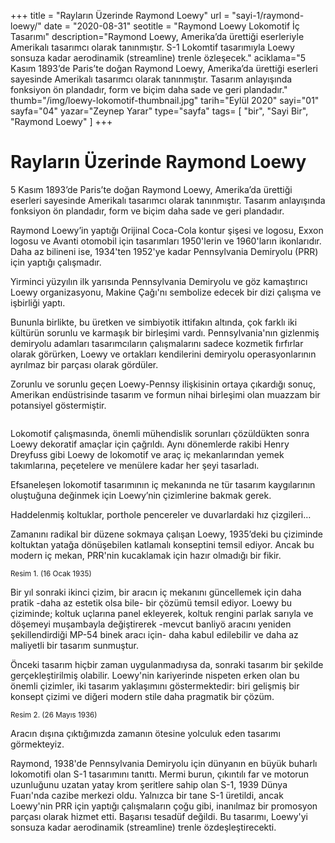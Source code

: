 +++
title = "Rayların Üzerinde Raymond Loewy"
url = "sayi-1/raymond-loewy/"
date = "2020-08-31"
seotitle = "Raymond Loewy Lokomotif İç Tasarımı"
description="Raymond Loewy, Amerika’da ürettiği eserleriyle Amerikalı tasarımcı olarak tanınmıştır. S-1 Lokomtif tasarımıyla Loewy sonsuza kadar aerodinamik (streamline) trenle özleşecek."
aciklama="5 Kasım 1893’de Paris’te doğan Raymond Loewy, Amerika’da ürettiği eserleri sayesinde Amerikalı tasarımcı olarak tanınmıştır. Tasarım anlayışında fonksiyon ön plandadır, form ve biçim daha sade ve geri plandadır."
thumb="/img/loewy-lokomotif-thumbnail.jpg"
tarih="Eylül 2020"
sayi="01"
sayfa="04"
yazar="Zeynep Yarar"
type="sayfa"
tags= [
"bir", "Sayi Bir", "Raymond Loewy"
]
+++
<a href="/sayi-1/dijitallesmenin-kullanici-deneyimi-üzerindeki-etkisi/" id="next"></a>
<img class="img-fluid" src="/img/raymond-loewy-raylarin-uzerinde.jpg" alt="">
<div class="container">
    <h1>Rayların Üzerinde Raymond Loewy</h1>
    <div class="row">
        <div class="col-md-6"><p>5 Kasım 1893’de Paris’te doğan Raymond Loewy, Amerika’da ürettiği eserleri sayesinde
            Amerikalı tasarımcı olarak tanınmıştır. Tasarım anlayışında fonksiyon ön plandadır, form ve
            biçim daha sade ve geri plandadır.</p>
        <p>Raymond Loewy’in yaptığı Orijinal Coca-Cola kontur şişesi ve logosu, Exxon logosu ve
            Avanti otomobil için tasarımları 1950'lerin ve 1960'ların ikonlarıdır. Daha az bilineni ise,
            1934'ten 1952'ye kadar Pennsylvania Demiryolu (PRR) için yaptığı çalışmadır.</p>
        <p>Yirminci yüzyılın ilk yarısında Pennsylvania Demiryolu ve göz kamaştırıcı Loewy
            organizasyonu, Makine Çağı'nı sembolize edecek bir dizi çalışma ve işbirliği yaptı.</p><p>Bununla birlikte, bu üretken ve simbiyotik ittifakın altında, çok farklı iki kültürün sorunlu ve
                karmaşık bir birleşimi vardı. Pennsylvania'nın gizlenmiş demiryolu adamları tasarımcıların
                çalışmalarını sadece kozmetik fırfırlar olarak görürken, Loewy ve ortakları kendilerini
                demiryolu operasyonlarının ayrılmaz bir parçası olarak gördüler.</p>
            <p>Zorunlu ve sorunlu geçen Loewy-Pennsy ilişkisinin ortaya çıkardığı sonuç, Amerikan
                endüstrisinde tasarım ve formun nihai birleşimi olan muazzam bir potansiyel göstermiştir.</p></div>
                <div class="col-md-6 mt-5"><img class="img-fluid" src="/img/raymond-loewy-collage.jpg" alt=""></div>        
        <div class="col-md-6"><p>Lokomotif çalışmasında, önemli mühendislik sorunları çözüldükten sonra Loewy dekoratif
            amaçlar için çağrıldı. Aynı dönemlerde rakibi Henry Dreyfuss gibi Loewy de lokomotif ve araç
            iç mekanlarından yemek takımlarına, peçetelere ve menülere kadar her şeyi tasarladı.</p>
        <p>Efsaneleşen lokomotif tasarımının iç mekanında ne tür tasarım kaygılarının oluştuğuna
            değinmek için Loewy’nin çizimlerine bakmak gerek.</p></div>
    </div>
    <div class="row">
        <div class="col-md-4"><p>Haddelenmiş koltuklar, porthole pencereler ve duvarlardaki hız çizgileri…</p>
            <p>Zamanını radikal bir düzene sokmaya çalışan Loewy, 1935’deki bu çiziminde koltuktan yatağa dönüşebilen katlamalı konseptini temsil ediyor. Ancak bu modern iç mekan, PRR'nin kucaklamak için hazır olmadığı bir fikir.</p>
            </div>
        <div class="col-md-8"><img class="img-fluid" src="/img/raymond-loewy-lokomotif-1935.jpg" alt=""><small>Resim 1. (16 Ocak 1935)</small></div>
        <div class="col-md-4"><p>Bir yıl sonraki ikinci çizim, bir aracın iç mekanını güncellemek için daha pratik -daha az estetik olsa bile- bir çözümü temsil ediyor. Loewy bu çiziminde; koltuk uçlarına panel ekleyerek, koltuk rengini parlak sarıyla ve döşemeyi muşambayla değiştirerek -mevcut banliyö aracını yeniden şekillendirdiği MP-54 binek aracı için- daha kabul edilebilir ve daha az maliyetli bir tasarım sunmuştur.</p>
            <p>Önceki tasarım hiçbir zaman uygulanmadıysa da, sonraki tasarım bir şekilde gerçekleştirilmiş olabilir. Loewy'nin kariyerinde nispeten erken olan bu önemli çizimler, iki tasarım yaklaşımını göstermektedir: biri gelişmiş bir konsept çizimi ve diğeri modern stile daha pragmatik bir çözüm.</p>
            </div>
        <div class="col-md-8"><img class="img-fluid" src="/img/raymond-loewy-lokomotif-1936.jpg" alt=""><small>Resim 2. (26 Mayıs 1936)</small></div>
        <div class="col-md-4"><p>Aracın dışına çıktığımızda zamanın ötesine yolculuk eden tasarımı görmekteyiz.</p>
            <p>Raymond, 1938'de Pennsylvania Demiryolu için dünyanın en büyük buharlı lokomotifi olan S-1 tasarımını tanıttı. Mermi burun, çıkıntılı far ve motorun uzunluğunu uzatan yatay krom şeritlere sahip olan S-1, 1939 Dünya Fuarı'nda cazibe merkezi oldu. Yalnızca bir tane S-1 üretildi, ancak Loewy'nin PRR için yaptığı çalışmaların çoğu gibi, inanılmaz bir promosyon parçası olarak hizmet etti. Başarısı tesadüf değildi. Bu tasarımı, Loewy'yi sonsuza kadar aerodinamik (streamline) trenle özdeşleştirecekti.</p>
           </div>
           <div class="col-md-8"><br><img class="img-fluid" src="/img/raymond-loewy-lokomotif.jpg" alt=""></div>
           <div class="col-md-12"><br> <img class="img-fluid" src="/img/PRR-S1-Loewy.jpg" alt=""></div>
    </div>
</div>